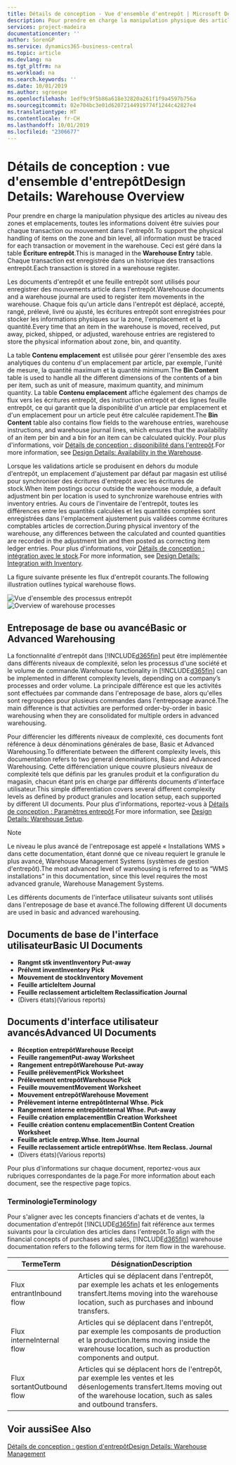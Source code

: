 ```yaml
---
title: Détails de conception - Vue d'ensemble d'entrepôt | Microsoft Docs
description: Pour prendre en charge la manipulation physique des articles au niveau des zones et emplacements, toutes les informations doivent être suivies pour chaque transaction ou mouvement dans l'entrepôt. Ceci est géré dans la table **Écriture entrepôt**. Chaque transaction est enregistrée dans un historique des transactions entrepôt.
services: project-madeira
documentationcenter: ''
author: SorenGP
ms.service: dynamics365-business-central
ms.topic: article
ms.devlang: na
ms.tgt_pltfrm: na
ms.workload: na
ms.search.keywords: ''
ms.date: 10/01/2019
ms.author: sgroespe
ms.openlocfilehash: 1edf9c9f5b86a618e32820a261f1f9a4597b756a
ms.sourcegitcommit: 02e704bc3e01d62072144919774f1244c42827e4
ms.translationtype: HT
ms.contentlocale: fr-CH
ms.lasthandoff: 10/01/2019
ms.locfileid: "2306677"
---
```

# <a name="design-details-warehouse-overview"></a><span data-ttu-id="7a673-105">Détails de conception : vue d'ensemble d'entrepôt</span><span class="sxs-lookup"><span data-stu-id="7a673-105">Design Details: Warehouse Overview</span></span>
<span data-ttu-id="7a673-106">Pour prendre en charge la manipulation physique des articles au niveau des zones et emplacements, toutes les informations doivent être suivies pour chaque transaction ou mouvement dans l'entrepôt.</span><span class="sxs-lookup"><span data-stu-id="7a673-106">To support the physical handling of items on the zone and bin level, all information must be traced for each transaction or movement in the warehouse.</span></span> <span data-ttu-id="7a673-107">Ceci est géré dans la table **Écriture entrepôt**.</span><span class="sxs-lookup"><span data-stu-id="7a673-107">This is managed in the **Warehouse Entry** table.</span></span> <span data-ttu-id="7a673-108">Chaque transaction est enregistrée dans un historique des transactions entrepôt.</span><span class="sxs-lookup"><span data-stu-id="7a673-108">Each transaction is stored in a warehouse register.</span></span>  

<span data-ttu-id="7a673-109">Les documents d'entrepôt et une feuille entrepôt sont utilisés pour enregistrer des mouvements article dans l'entrepôt.</span><span class="sxs-lookup"><span data-stu-id="7a673-109">Warehouse documents and a warehouse journal are used to register item movements in the warehouse.</span></span> <span data-ttu-id="7a673-110">Chaque fois qu'un article dans l'entrepôt est déplacé, accepté, rangé, prélevé, livré ou ajusté, les écritures entrepôt sont enregistrées pour stocker les informations physiques sur la zone, l'emplacement et la quantité.</span><span class="sxs-lookup"><span data-stu-id="7a673-110">Every time that an item in the warehouse is moved, received, put away, picked, shipped, or adjusted, warehouse entries are registered to store the physical information about zone, bin, and quantity.</span></span>

<span data-ttu-id="7a673-111">La table **Contenu emplacement** est utilisée pour gérer l'ensemble des axes analytiques du contenu d'un emplacement par article, par exemple, l'unité de mesure, la quantité maximum et la quantité minimum.</span><span class="sxs-lookup"><span data-stu-id="7a673-111">The **Bin Content** table is used to handle all the different dimensions of the contents of a bin per item, such as unit of measure, maximum quantity, and minimum quantity.</span></span> <span data-ttu-id="7a673-112">La table **Contenu emplacement** affiche également des champs de flux vers les écritures entrepôt, des instruction entrepôt et des lignes feuille entrepôt, ce qui garantit que la disponibilité d'un article par emplacement et d'un emplacement pour un article peut être calculée rapidement.</span><span class="sxs-lookup"><span data-stu-id="7a673-112">The **Bin Content** table also contains flow fields to the warehouse entries, warehouse instructions, and warehouse journal lines, which ensures that the availability of an item per bin and a bin for an item can be calculated quickly.</span></span> <span data-ttu-id="7a673-113">Pour plus d'informations, voir [Détails de conception : disponibilité dans l'entrepôt](design-details-availability-in-the-warehouse.md).</span><span class="sxs-lookup"><span data-stu-id="7a673-113">For more information, see [Design Details: Availability in the Warehouse](design-details-availability-in-the-warehouse.md).</span></span>  

<span data-ttu-id="7a673-114">Lorsque les validations article se produisent en dehors du module d'entrepôt, un emplacement d'ajustement par défaut par magasin est utilisé pour synchroniser des écritures d'entrepôt avec les écritures de stock.</span><span class="sxs-lookup"><span data-stu-id="7a673-114">When item postings occur outside the warehouse module, a default adjustment bin per location is used to synchronize warehouse entries with inventory entries.</span></span> <span data-ttu-id="7a673-115">Au cours de l'inventaire de l'entrepôt, toutes les différences entre les quantités calculées et les quantités comptées sont enregistrées dans l'emplacement ajustement puis validées comme écritures comptables articles de correction.</span><span class="sxs-lookup"><span data-stu-id="7a673-115">During physical inventory of the warehouse, any differences between the calculated and counted quantities are recorded in the adjustment bin and then posted as correcting item ledger entries.</span></span> <span data-ttu-id="7a673-116">Pour plus d'informations, voir [Détails de conception : intégration avec le stock](design-details-integration-with-inventory.md).</span><span class="sxs-lookup"><span data-stu-id="7a673-116">For more information, see [Design Details: Integration with Inventory](design-details-integration-with-inventory.md).</span></span>  

<span data-ttu-id="7a673-117">La figure suivante présente les flux d'entrepôt courants.</span><span class="sxs-lookup"><span data-stu-id="7a673-117">The following illustration outlines typical warehouse flows.</span></span>  

<span data-ttu-id="7a673-118">![Vue d'ensemble des processus entrepôt](media/design_details_warehouse_management_overview.png "Vue d'ensemble des processus entrepôt")</span><span class="sxs-lookup"><span data-stu-id="7a673-118">![Overview of warehouse processes](media/design_details_warehouse_management_overview.png "Overview of warehouse processes")</span></span>  

## <a name="basic-or-advanced-warehousing"></a><span data-ttu-id="7a673-119">Entreposage de base ou avancé</span><span class="sxs-lookup"><span data-stu-id="7a673-119">Basic or Advanced Warehousing</span></span>  
<span data-ttu-id="7a673-120">La fonctionnalité d'entrepôt dans [!INCLUDE[d365fin](includes/d365fin_md.md)] peut être implémentée dans différents niveaux de complexité, selon les processus d'une société et le volume de commande.</span><span class="sxs-lookup"><span data-stu-id="7a673-120">Warehouse functionality in [!INCLUDE[d365fin](includes/d365fin_md.md)] can be implemented in different complexity levels, depending on a company’s processes and order volume.</span></span> <span data-ttu-id="7a673-121">La principale différence est que les activités sont effectuées par commande dans l'entreposage de base, alors qu'elles sont regroupées pour plusieurs commandes dans l'entreposage avancé.</span><span class="sxs-lookup"><span data-stu-id="7a673-121">The main difference is that activities are performed order-by-order in basic warehousing when they are consolidated for multiple orders in advanced warehousing.</span></span>  

 <span data-ttu-id="7a673-122">Pour différencier les différents niveaux de complexité, ces documents font référence à deux dénominations générales de base, Basic et Advanced Warehousing.</span><span class="sxs-lookup"><span data-stu-id="7a673-122">To differentiate between the different complexity levels, this documentation refers to two general denominations, Basic and Advanced Warehousing.</span></span> <span data-ttu-id="7a673-123">Cette différenciation unique couvre plusieurs niveaux de complexité tels que définis par les granules produit et la configuration du magasin, chacun étant pris en charge par différents documents d'interface utilisateur.</span><span class="sxs-lookup"><span data-stu-id="7a673-123">This simple differentiation covers several different complexity levels as defined by product granules and location setup, each supported by different UI documents.</span></span> <span data-ttu-id="7a673-124">Pour plus d'informations, reportez\-vous à [Détails de conception : Paramètres entrepôt](design-details-warehouse-setup.md).</span><span class="sxs-lookup"><span data-stu-id="7a673-124">For more information, see [Design Details: Warehouse Setup](design-details-warehouse-setup.md).</span></span>  

> [!NOTE]  
>  <span data-ttu-id="7a673-125">Le niveau le plus avancé de l'entreposage est appelé « Installations WMS » dans cette documentation, étant donné que ce niveau requiert le granule le plus avancé, Warehouse Management Systems (systèmes de gestion d'entrepôt).</span><span class="sxs-lookup"><span data-stu-id="7a673-125">The most advanced level of warehousing is referred to as “WMS installations” in this documentation, since this level requires the most advanced granule, Warehouse Management Systems.</span></span>  

 <span data-ttu-id="7a673-126">Les différents documents de l'interface utilisateur suivants sont utilisés dans l'entreposage de base et avancé.</span><span class="sxs-lookup"><span data-stu-id="7a673-126">The following different UI documents are used in basic and advanced warehousing.</span></span>  

## <a name="basic-ui-documents"></a><span data-ttu-id="7a673-127">Documents de base de l'interface utilisateur</span><span class="sxs-lookup"><span data-stu-id="7a673-127">Basic UI Documents</span></span>  

-   <span data-ttu-id="7a673-128">**Rangmt stk invent**</span><span class="sxs-lookup"><span data-stu-id="7a673-128">**Inventory Put-away**</span></span>  
-   <span data-ttu-id="7a673-129">**Prélvmt invent**</span><span class="sxs-lookup"><span data-stu-id="7a673-129">**Inventory Pick**</span></span>  
-   <span data-ttu-id="7a673-130">**Mouvement de stock**</span><span class="sxs-lookup"><span data-stu-id="7a673-130">**Inventory Movement**</span></span>  
-   <span data-ttu-id="7a673-131">**Feuille article**</span><span class="sxs-lookup"><span data-stu-id="7a673-131">**Item Journal**</span></span>  
-   <span data-ttu-id="7a673-132">**Feuille reclassement article**</span><span class="sxs-lookup"><span data-stu-id="7a673-132">**Item Reclassification Journal**</span></span>  
-   <span data-ttu-id="7a673-133">(Divers états)</span><span class="sxs-lookup"><span data-stu-id="7a673-133">(Various reports)</span></span>  

## <a name="advanced-ui-documents"></a><span data-ttu-id="7a673-134">Documents d'interface utilisateur avancés</span><span class="sxs-lookup"><span data-stu-id="7a673-134">Advanced UI Documents</span></span>  

-   <span data-ttu-id="7a673-135">**Réception entrepôt**</span><span class="sxs-lookup"><span data-stu-id="7a673-135">**Warehouse Receipt**</span></span>  
-   <span data-ttu-id="7a673-136">**Feuille rangement**</span><span class="sxs-lookup"><span data-stu-id="7a673-136">**Put-away Worksheet**</span></span>  
-   <span data-ttu-id="7a673-137">**Rangement entrepôt**</span><span class="sxs-lookup"><span data-stu-id="7a673-137">**Warehouse Put-away**</span></span>  
-   <span data-ttu-id="7a673-138">**Feuille prélèvement**</span><span class="sxs-lookup"><span data-stu-id="7a673-138">**Pick Worksheet**</span></span>  
-   <span data-ttu-id="7a673-139">**Prélèvement entrepôt**</span><span class="sxs-lookup"><span data-stu-id="7a673-139">**Warehouse Pick**</span></span>  
-   <span data-ttu-id="7a673-140">**Feuille mouvement**</span><span class="sxs-lookup"><span data-stu-id="7a673-140">**Movement Worksheet**</span></span>  
-   <span data-ttu-id="7a673-141">**Mouvement entrepôt**</span><span class="sxs-lookup"><span data-stu-id="7a673-141">**Warehouse Movement**</span></span>  
-   <span data-ttu-id="7a673-142">**Prélèvement interne entrepôt**</span><span class="sxs-lookup"><span data-stu-id="7a673-142">**Internal Whse. Pick**</span></span>  
-   <span data-ttu-id="7a673-143">**Rangement interne entrepôt**</span><span class="sxs-lookup"><span data-stu-id="7a673-143">**Internal Whse. Put-away**</span></span>  
-   <span data-ttu-id="7a673-144">**Feuille création emplacement**</span><span class="sxs-lookup"><span data-stu-id="7a673-144">**Bin Creation Worksheet**</span></span>  
-   <span data-ttu-id="7a673-145">**Feuille création contenu emplacement**</span><span class="sxs-lookup"><span data-stu-id="7a673-145">**Bin Content Creation Worksheet**</span></span>  
-   <span data-ttu-id="7a673-146">**Feuille article entrep.**</span><span class="sxs-lookup"><span data-stu-id="7a673-146">**Whse. Item Journal**</span></span>  
-   <span data-ttu-id="7a673-147">**Feuille reclassement article entrepôt**</span><span class="sxs-lookup"><span data-stu-id="7a673-147">**Whse. Item Reclass. Journal**</span></span>  
-   <span data-ttu-id="7a673-148">(Divers états)</span><span class="sxs-lookup"><span data-stu-id="7a673-148">(Various reports)</span></span>  

<span data-ttu-id="7a673-149">Pour plus d'informations sur chaque document, reportez-vous aux rubriques correspondantes de la page.</span><span class="sxs-lookup"><span data-stu-id="7a673-149">For more information about each document, see the respective page topics.</span></span>  

### <a name="terminology"></a><span data-ttu-id="7a673-150">Terminologie</span><span class="sxs-lookup"><span data-stu-id="7a673-150">Terminology</span></span>  
<span data-ttu-id="7a673-151">Pour s'aligner avec les concepts financiers d'achats et de ventes, la documentation d'entrepôt [!INCLUDE[d365fin](includes/d365fin_md.md)] fait référence aux termes suivants pour la circulation des articles dans l'entrepôt.</span><span class="sxs-lookup"><span data-stu-id="7a673-151">To align with the financial concepts of purchases and sales, [!INCLUDE[d365fin](includes/d365fin_md.md)] warehouse documentation refers to the following terms for item flow in the warehouse.</span></span>  

|<span data-ttu-id="7a673-152">Terme</span><span class="sxs-lookup"><span data-stu-id="7a673-152">Term</span></span>|<span data-ttu-id="7a673-153">Désignation</span><span class="sxs-lookup"><span data-stu-id="7a673-153">Description</span></span>|  
|----------|---------------------------------------|  
|<span data-ttu-id="7a673-154">Flux entrant</span><span class="sxs-lookup"><span data-stu-id="7a673-154">Inbound flow</span></span>|<span data-ttu-id="7a673-155">Articles qui se déplacent dans l'entrepôt, par exemple les achats et les enlogements transfert.</span><span class="sxs-lookup"><span data-stu-id="7a673-155">Items moving into the warehouse location, such as purchases and inbound transfers.</span></span>|  
|<span data-ttu-id="7a673-156">Flux interne</span><span class="sxs-lookup"><span data-stu-id="7a673-156">Internal flow</span></span>|<span data-ttu-id="7a673-157">Articles qui se déplacent dans l'entrepôt, par exemple les composants de production et la production.</span><span class="sxs-lookup"><span data-stu-id="7a673-157">Items moving inside the warehouse location, such as production components and output.</span></span>|  
|<span data-ttu-id="7a673-158">Flux sortant</span><span class="sxs-lookup"><span data-stu-id="7a673-158">Outbound flow</span></span>|<span data-ttu-id="7a673-159">Articles qui se déplacent hors de l'entrepôt, par exemple les ventes et les désenlogements transfert.</span><span class="sxs-lookup"><span data-stu-id="7a673-159">Items moving out of the warehouse location, such as sales and outbound transfers.</span></span>|  

## <a name="see-also"></a><span data-ttu-id="7a673-160">Voir aussi</span><span class="sxs-lookup"><span data-stu-id="7a673-160">See Also</span></span>  
 [<span data-ttu-id="7a673-161">Détails de conception : gestion d'entrepôt</span><span class="sxs-lookup"><span data-stu-id="7a673-161">Design Details: Warehouse Management</span></span>](design-details-warehouse-management.md)
